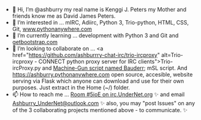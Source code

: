 - 👋 Hi, I’m @ashburry my real name is Kenggi J. Peters my Mother and friends know me as David James Peters.
- 👀 I’m interested in ... mIRC, Adiirc, Python 3, Trio-python, HTML, CSS, Git, <a href="https://www.pythonanywhere.com" alt="Python web hosting, learn to code with a teacher">www.pythonanywhere.com</a>
- 🌱 I’m currently learning ... development with Python 3 and Git and <a href="https://getbootstrap.com">getbootstrap.com</a>
- 💞️ I’m looking to collaborate on ... <a href="https://github.com/ashburrry-chat-irc/trio-ircproxy" alt=Trio-ircproxy - CONNECT python proxy server for IRC clients">Trio-ircProxy.py</a> and <a href="https://github.com/ashburry-chat-irc/bauderr" alt="mIRC and Adiirc script named Bauderr">Machine-Gun script named Bauderr</a>; mSL script. And <a href="https://github.com/ashburry-chat-irc/mslscript.com">https://ashburry.pythonanywhere.com</a> open source, accesible, website serving via Flask which anyone can download and use for their own purposes. Just extract in the Home (~/) folder.
- 📫 How to reach me ... <a href="https://chat.undernet.org/" alt="open a new server window and join channel #5ioE, fun and safe.">Room #5ioE on irc.UnderNet.org</a> ✨ and email <a href="mailto:Ashburry_UnderNet@outlook.com" alt="open your email client to send an email to Ashbury">Ashburry_UnderNet@outlook.com</a> ✨ also, you may "post Issues" on any of the 3 collaborating projects mentioned above - to communicate. ✨

<!---
ashburry-chat-irc/ashburry-chat-irc is a ✨ special ✨ repository because its `README.md` (this file) appears on your GitHub profile.
You can click the Preview link to take a look at your changes.
--->
